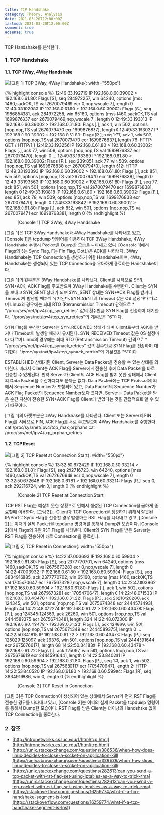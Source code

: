 ```yaml
---
title: TCP Handshake
category: Theory, Analysis
date: 2021-03-20T12:00:00Z
lastmod: 2021-03-20T12:00:00Z
comment: true
adsense: true
---
```


TCP Handshake를 분석한다.

### 1. TCP Handshake

#### 1.1. TCP 3Way, 4Way Handshake

![[그림 1] TCP 3Way, 4Way Handshake]({{site.baseurl}}/images/theory_analysis/TCP_Handshake/TCP_3way_4way_Handshake.PNG){: width="550px"}

{% highlight console %}
12:49:33.192719 IP 192.168.0.60.39002 > 192.168.0.61.80: Flags [S], seq 284972257, win 64240, options [mss 1460,sackOK,TS val 2670079469 ecr 0,nop,wscale 7], length 0
12:49:33.192983 IP 192.168.0.61.80 > 192.168.0.60.39002: Flags [S.], seq 1986854381, ack 284972258, win 65160, options [mss 1460,sackOK,TS val 1699876837 ecr 2670079469,nop,wscale 7], length 0
12:49:33.193013 IP 192.168.0.60.39002 > 192.168.0.61.80: Flags [.], ack 1, win 502, options [nop,nop,TS val 2670079470 ecr 1699876837], length 0
12:49:33.193037 IP 192.168.0.60.39002 > 192.168.0.61.80: Flags [P.], seq 1:77, ack 1, win 502, options [nop,nop,TS val 2670079470 ecr 1699876837], length 76: HTTP: GET / HTTP/1.1
12:49:33.193256 IP 192.168.0.61.80 > 192.168.0.60.39002: Flags [.], ack 77, win 509, options [nop,nop,TS val 1699876837 ecr 2670079470], length 0
...
12:49:33.193389 IP 192.168.0.61.80 > 192.168.0.60.39002: Flags [P.], seq 239:851, ack 77, win 509, options [nop,nop,TS val 1699876838 ecr 2670079470], length 612: HTTP
12:49:33.193393 IP 192.168.0.60.39002 > 192.168.0.61.80: Flags [.], ack 851, win 501, options [nop,nop,TS val 2670079470 ecr 1699876838], length 0
12:49:33.193563 IP 192.168.0.60.39002 > 192.168.0.61.80: Flags [F.], seq 77, ack 851, win 501, options [nop,nop,TS val 2670079470 ecr 1699876838], length 0
12:49:33.193818 IP 192.168.0.61.80 > 192.168.0.60.39002: Flags [F.], seq 851, ack 78, win 509, options [nop,nop,TS val 1699876838 ecr 2670079470], length 0
12:49:33.193842 IP 192.168.0.60.39002 > 192.168.0.61.80: Flags [.], ack 852, win 501, options [nop,nop,TS val 2670079471 ecr 1699876838], length 0
{% endhighlight %}
<figure>
<figcaption class="caption">[Console 1] TCP 3Way, 4Way Handshake</figcaption>
</figure>

[그림 1]은 TCP 3Way Handshake와 4Way Handshake를 나타내고 있고, [Console 1]은 tcpdump 명령어를 이용하여 TCP 3Way Handshake, 4Way Handshake 수행시 Packet을 Dump한 모습을 나타내고 있다. [Console 1]에서 Flags의 S는 Sync Flag, F는 Fin Flag, Dot(.)은 ACK를 나타낸다. 3Way Handshake는 TCP Connection을 생성하기 위한 Handshake이며, 4Way Handshake는 생성되어 있는 TCP Connection을 우아하게 종료하는 Handshake이다.

[그림 1]의 윗부분은 3Way Handshake를 나타낸다. Client를 시작으로 SYN, SYN+ACK, ACK Flag를 주고받으며 3Way Handshake를 수행한다. Client는 SYN을 보내고 SYN_SENT 상태가 되며 SYN_SENT 상태는 SYN+ACK Flag를 받거나 Timeout이 발생할 때까지 유지된다. SYN_SENT의 Timeout 값은 OS 설정마다 다르며 Linux의 경우에는 최대 RTO (Retransmission Timeout) 간격으로 * "/proc/sys/net/ipv4/tcp_syn_retries" 값의 횟수만큼 SYN Flag를 전송하며 대기한다. "/proc/sys/net/ipv4/tcp_syn_retries"의 기본값은 "6"이다.

SYN Flag를 수신한 Server는 SYN_RECEIVED 상태가 되며 Client로부터 ACK를 받거나 Timeout이 발생할 때까지 유지된다. SYN_RECEIVED Timeout 값은 OS 설정마다 다르며 Linux의 경우에는 최대 RTO (Retransmission Timeout) 간격으로 * "/proc/sys/net/ipv4/tcp_synack_retries" 값의 횟수만큼 SYN Flag를 전송하며 대기한다. "/proc/sys/net/ipv4/tcp_synack_retries"의 기본값은 "5"이다.

ESTABLISHED 상태가된 Client, Server는 Data Packet을 전송할 수 있는 상태를 의미한다. 따라서 Client는 ACK Flag를 Server에게 전송한 후에 Data Packet을 바로 전송할 수 있게된다. 만약 Server가 Client의 ACK Flag를 받지 못한 상태에서 Client의 Data Packet을 수신하더라도 문제는 없다. Data Packet에는 TCP Protocol에 의해서 Sequence Number가 포함되어 있고, Data Packet의 Sequence Number가 ACK Flag Packet의 Sequence Number보다 크다면, Server는 Data Packet을 받은 순간 자신이 전송한 SYN+ACK Flag를 Client가 받았다는 것을 간접적으로 알 수 있기 때문이다.

[그림 1]의 아랫부분은 4Way Handshake를 나타낸다. Client 또는 Server의 FIN Flag를 시작으로 FIN, ACK Flag를 서로 주고받으며 4Way Handshake를 수행한다. 
cat /proc/sys/net/ipv4/tcp_max_orphans
cat /proc/sys/net/ipv4/tcp_orphan_retries

#### 1.2. TCP Reset

![[그림 2] TCP Reset at Connection Start]({{site.baseurl}}/images/theory_analysis/TCP_Handshake/TCP_Reset_Connection_Start.PNG){: width="550px"}

{% highlight console %}
13:32:50.672429 IP 192.168.0.60.33214 > 192.168.0.61.81: Flags [S], seq 292716723, win 64240, options [mss 1460,sackOK,TS val 2672676949 ecr 0,nop,wscale 7], length 0
13:32:50.672648 IP 192.168.0.61.81 > 192.168.0.60.33214: Flags [R.], seq 0, ack 292716724, win 0, length 0
{% endhighlight %}
<figure>
<figcaption class="caption">[Console 2] TCP Reset at Connection Start</figcaption>
</figure>

TCP RST Flag는 예상치 못한 상황으로 인해서 생성된 TCP Connection을 급하게 종료할때 이용한다. [그림 2]는 Client가 TCP Connection을 생성하기 위해서 잘못된 IP/Port로 Sync Flag를 전송할 경우 발생하는 RST Flag를 나타내고 있고, [Console 2]는 이때의 실제 Packet을 tcpdump 명령어를 통해서 Dump한 모습이다. [Console 2]에서 Flags의 R은 RST Flag를 나타낸다. Client의 SYN Flag를 받은 Server는 RST Flag를 전송하여 바로 Connection을 종료한다.

![[그림 3] TCP Reset in Connection]({{site.baseurl}}/images/theory_analysis/TCP_Handshake/TCP_Reset_Connection.PNG){: width="550px"}

{% highlight console %}
14:22:47.003693 IP 192.168.0.60.59904 > 192.168.0.61.80: Flags [S], seq 2377770701, win 64240, options [mss 1460,sackOK,TS val 2675673280 ecr 0,nop,wscale 7], length 0
14:22:47.003932 IP 192.168.0.61.80 > 192.168.0.60.59904: Flags [S.], seq 3834916885, ack 2377770702, win 65160, options [mss 1460,sackOK,TS val 1705470647 ecr 2675673280,nop,wscale 7], length 0
14:22:47.003962 IP 192.168.0.60.59904 > 192.168.0.61.80: Flags [.], ack 1, win 502, options [nop,nop,TS val 2675673281 ecr 1705470647], length 0
14:22:48.071533 IP 192.168.0.60.43478 > 192.168.0.61.22: Flags [P.], seq 26216:26260, ack 124345, win 501, options [nop,nop,TS val 2675674348 ecr 2444573493], length 44
14:22:48.072274 IP 192.168.0.61.22 > 192.168.0.60.43478: Flags [P.], seq 124345:124669, ack 26260, win 501, options [nop,nop,TS val 2444589375 ecr 2675674348], length 324
14:22:48.072300 IP 192.168.0.60.43478 > 192.168.0.61.22: Flags [.], ack 124669, win 501, options [nop,nop,TS val 2675674349 ecr 2444589375], length 0
...
14:22:50.341815 IP 192.168.0.61.22 > 192.168.0.60.43478: Flags [P.], seq 125029:125097, ack 26376, win 501, options [nop,nop,TS val 2444591644 ecr 2675676617], length 68
14:22:50.341839 IP 192.168.0.60.43478 > 192.168.0.61.22: Flags [.], ack 125097, win 501, options [nop,nop,TS val 2675676619 ecr 2444591644], length 0
14:22:53.840281 IP 192.168.0.60.59904 > 192.168.0.61.80: Flags [P.], seq 1:3, ack 1, win 502, options [nop,nop,TS val 2675680117 ecr 1705470647], length 2: HTTP
14:22:53.840520 IP 192.168.0.61.80 > 192.168.0.60.59904: Flags [R], seq 3834916886, win 0, length 0
{% endhighlight %}
<figure>
<figcaption class="caption">[Console 3] TCP Reset in Connection</figcaption>
</figure>

[그림 3]은 TCP Connection이 생성되어 있는 상태에서 Server가 먼저 RST Flag를 전송한 경우를 나타내고 있고, [Console 2]는 이때의 실제 Packet을 tcpdump 명령어를 통해서 Dump한 모습이다. RST Flag를 받은 Client는 더이상의 Handshake 없이 TCP Connection을 종료한다. 

### 2. 참조

* [http://intronetworks.cs.luc.edu/1/html/tcp.html](http://intronetworks.cs.luc.edu/1/html/tcp.html)
* [https://unix.stackexchange.com/questions/386536/when-how-does-linux-decides-to-close-a-socket-on-application-kill](https://unix.stackexchange.com/questions/386536/when-how-does-linux-decides-to-close-a-socket-on-application-kill)
* [https://unix.stackexchange.com/questions/282613/can-you-send-a-tcp-packet-with-rst-flag-set-using-iptables-as-a-way-to-trick-nma](https://unix.stackexchange.com/questions/282613/can-you-send-a-tcp-packet-with-rst-flag-set-using-iptables-as-a-way-to-trick-nma)
* [https://stackoverflow.com/questions/16259774/what-if-a-tcp-handshake-segment-is-lost](https://stackoverflow.com/questions/16259774/what-if-a-tcp-handshake-segment-is-lost)